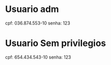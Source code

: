 # Usuario adm

cpf: 036.874.553-10
senha: 123

# Usuario Sem privilegios

cpf: 654.434.543-10
senha: 123
